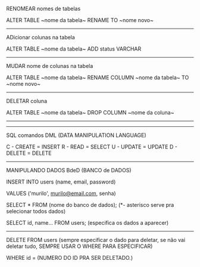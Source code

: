 RENOMEAR nomes de tabelas

ALTER TABLE ~nome da tabela~
RENAME TO ~nome novo~

---

ADicionar colunas na tabela

ALTER TABLE ~nome da tabela~
ADD status VARCHAR

---

MUDAR nome de colunas na tabela

ALTER TABLE ~nome da tabela~
RENAME COLUMN ~nome da tabela~ TO ~nome novo~

---

DELETAR coluna

ALTER TABLE ~nome da tabela~
DROP COLUMN ~nome da coluna~

---

---

SQL comandos DML (DATA MANIPULATION LANGUAGE)

C - CREATE = INSERT
R - READ = SELECT
U - UPDATE = UPDATE
D - DELETE = DELETE

---

MANIPULANDO DADOS BdeD (BANCO de DADOS)

INSERT INTO users
(name, email, password)

VALUES
('murilo', murilo@email.com, senha)

SELECT * FROM (nome do banco de dados); (*- asterisco serve pra selecionar todos dados)

SELECT id, name... FROM users; (especifica os dados a aparecer)

---

DELETE FROM users (sempre especificar o dado para deletar, se não vai deletar tudo, SEMPRE USAR O WHERE PARA ESPECIFICAR)

WHERE id = (NUMERO DO ID PRA SER DELETADO.)
